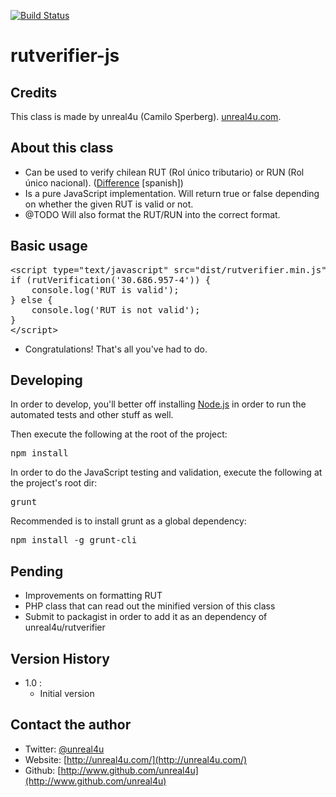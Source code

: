 [![Build Status](https://travis-ci.org/unreal4u/rutverifier-js.png?branch=master)](https://travis-ci.org/unreal4u/rutverifier-js)

rutverifier-js
======

Credits
--------

This class is made by unreal4u (Camilo Sperberg). [unreal4u.com](http://unreal4u.com/).

About this class
--------

* Can be used to verify chilean RUT (Rol único tributario) or RUN (Rol único nacional). (<a href="http://www.registrocivil.cl/PortalOI/html/faq/Cod_Area_4/Cod_Tema_30/pregunta_155.html">Difference</a> [spanish])
* Is a pure JavaScript implementation. Will return true or false depending on whether the given RUT is valid or not.
* @TODO Will also format the RUT/RUN into the correct format.

Basic usage
----------

<pre>&lt;script type="text/javascript" src="dist/rutverifier.min.js"&gt;
if (rutVerification('30.686.957-4')) {
    console.log('RUT is valid');
} else {
    console.log('RUT is not valid');
}
&lt;/script&gt;
</pre>
* Congratulations! That's all you've had to do.

Developing
----------

In order to develop, you'll better off installing [Node.js](http://nodejs.org) in order to run the automated tests and other stuff as well.

Then execute the following at the root of the project:
<pre>
npm install
</pre>

In order to do the JavaScript testing and validation, execute the following at
the project's root dir:
<pre>
grunt
</pre>

Recommended is to install grunt as a global dependency:
<pre>
npm install -g grunt-cli
</pre>

Pending
---------
* Improvements on formatting RUT
* PHP class that can read out the minified version of this class
* Submit to packagist in order to add it as an dependency of unreal4u/rutverifier

Version History
----------

* 1.0 :
    * Initial version

Contact the author
-------

* Twitter: [@unreal4u](http://twitter.com/unreal4u)
* Website: [http://unreal4u.com/](http://unreal4u.com/)
* Github:  [http://www.github.com/unreal4u](http://www.github.com/unreal4u)
